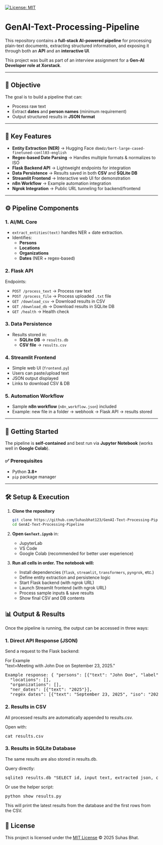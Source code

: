 [![License: MIT](https://img.shields.io/badge/License-MIT-green.svg)](LICENSE)

# GenAI-Text-Processing-Pipeline

This repository contains a **full-stack AI-powered pipeline** for processing plain-text documents, extracting structured information, and exposing it through both an **API** and an **interactive UI**.  

This project was built as part of an interview assignment for a **Gen-AI Developer role at Xorstack**.

---

## 🎯 Objective
The goal is to build a pipeline that can:
- Process raw text  
- Extract **dates** and **person names** (minimum requirement)  
- Output structured results in **JSON format**  

---

## 🔑 Key Features
- **Entity Extraction (NER)** → Hugging Face `dbmdz/bert-large-cased-finetuned-conll03-english`  
- **Regex-based Date Parsing** → Handles multiple formats & normalizes to ISO  
- **Flask Backend API** → Lightweight endpoints for integration  
- **Data Persistence** → Results saved in both **CSV** and **SQLite DB**  
- **Streamlit Frontend** → Interactive web UI for demonstration  
- **n8n Workflow** → Example automation integration  
- **Ngrok Integration** → Public URL tunneling for backend/frontend  

---

## ⚙️ Pipeline Components

### 1. AI/ML Core
- `extract_entities(text)` handles NER + date extraction.  
- Identifies:
  - **Persons**
  - **Locations**
  - **Organizations**
  - **Dates** (NER + regex-based)  

### 2. Flask API
Endpoints:
- `POST /process_text` → Process raw text  
- `POST /process_file` → Process uploaded `.txt` file  
- `GET /download_csv` → Download results in CSV  
- `GET /download_db` → Download results in SQLite DB  
- `GET /health` → Health check  

### 3. Data Persistence
- Results stored in:
  - **SQLite DB** → `results.db`  
  - **CSV file** → `results.csv`  

### 4. Streamlit Frontend
- Simple web UI (`frontend.py`)  
- Users can paste/upload text  
- JSON output displayed  
- Links to download CSV & DB  

### 5. Automation Workflow
- Sample **n8n workflow** (`n8n_workflow.json`) included  
- Example: new file in a folder → webhook → Flask API → results stored  

---

## 🚀 Getting Started
The pipeline is **self-contained** and best run via **Jupyter Notebook** (works well in **Google Colab**).

### ✅ Prerequisites
- Python **3.8+**  
- `pip` package manager  

---

## 🛠️ Setup & Execution
1. **Clone the repository**
   ```bash
   git clone https://github.com/Suhasbhat123/GenAI-Text-Processing-Pipeline.git
   cd GenAI-Text-Processing-Pipeline
2. **Open `GenText.ipynb`** in:
   - JupyterLab  
   - VS Code  
   - Google Colab (recommended for better user experience)  

3. **Run all cells in order. The notebook will:**

   - Install dependencies (`flask`, `streamlit`, `transformers`, `pyngrok`, etc.)  
   - Define entity extraction and persistence logic  
   - Start Flask backend (with ngrok URL)  
   - Launch Streamlit frontend (with ngrok URL)  
   - Process sample inputs & save results  
   - Show final CSV and DB contents
  
## 📊 Output & Results

Once the pipeline is running, the output can be accessed in three ways:

### 1. Direct API Response (JSON)

Send a request to the Flask backend:

For Example  
"text=Meeting with John Doe on September 23, 2025."

<pre>Example response: { "persons": [{"text": "John Doe", "label": "PER"}], 
  "locations": [], 
  "organizations": [], 
  "ner_dates": [{"text": "2025"}],
  "regex_dates": [{"text": "September 23, 2025", "iso": "2025-09-23"}] }
</pre>


### 2. Results in CSV

All processed results are automatically appended to results.csv.

Open with:
<pre>cat results.csv</pre>


### 3. Results in SQLite Database

The same results are also stored in results.db.

Query directly:

<pre>sqlite3 results.db "SELECT id, input_text, extracted_json, created_at FROM results LIMIT 10;" </pre>


Or use the helper script:

<pre>python show_results.py</pre>

This will print the latest results from the database and the first rows from the CSV.









  ## 📝 License
This project is licensed under the [MIT License](LICENSE) © 2025 Suhas Bhat.
